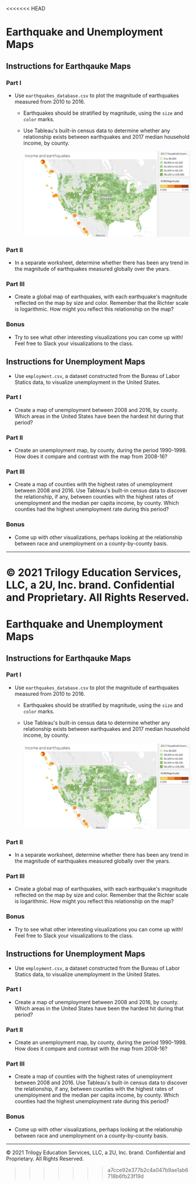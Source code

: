 <<<<<<< HEAD
# Earthquake and Unemployment Maps

## Instructions for Earthqauke Maps

### Part I

* Use `earthquakes_database.csv` to plot the magnitude of earthquakes measured from 2010 to 2016.

  * Earthquakes should be stratified by magnitude, using the `size` and `color` marks. 
  * Use Tableau's built-in census data to determine whether any relationship exists between earthquakes and 2017 median household income, by county.
  
    ![earthquakes.png](Images/earthquakes.png)

### Part II

* In a separate worksheet, determine whether there has been any trend in the magnitude of earthquakes measured globally over the years. 

### Part III

* Create a global map of earthquakes, with each earthquake's magnitude reflected on the map by size and color. Remember that the Richter scale is logarithmic. How might you reflect this relationship on the map?

### Bonus

* Try to see what other interesting visualizations you can come up with! Feel free to Slack your visualizations to the class.

## Instructions for Unemployment Maps

* Use `employment.csv`, a dataset constructed from the Bureau of Labor Statics data, to visualize unemployment in the United States.

### Part I

* Create a map of unemployment between 2008 and 2016, by county. Which areas in the United States have been the hardest hit during that period?

### Part II 

* Create an unemployment map, by county, during the period 1990-1998. How does it compare and contrast with the map from 2008-16?

### Part III 

* Create a map of counties with the highest rates of unemployment between 2008 and 2016. Use Tableau's built-in census data to discover the relationship, if any, between counties with the highest rates of unemployment and the median per capita income, by county. Which counties had the highest unemployment rate during this period?

### Bonus

* Come up with other visualizations, perhaps looking at the relationship between race and unemployment on a county-by-county basis.

---

© 2021 Trilogy Education Services, LLC, a 2U, Inc. brand.  Confidential and Proprietary.  All Rights Reserved.
=======
# Earthquake and Unemployment Maps

## Instructions for Earthqauke Maps

### Part I

* Use `earthquakes_database.csv` to plot the magnitude of earthquakes measured from 2010 to 2016.

  * Earthquakes should be stratified by magnitude, using the `size` and `color` marks. 
  * Use Tableau's built-in census data to determine whether any relationship exists between earthquakes and 2017 median household income, by county.
  
    ![earthquakes.png](Images/earthquakes.png)

### Part II

* In a separate worksheet, determine whether there has been any trend in the magnitude of earthquakes measured globally over the years. 

### Part III

* Create a global map of earthquakes, with each earthquake's magnitude reflected on the map by size and color. Remember that the Richter scale is logarithmic. How might you reflect this relationship on the map?

### Bonus

* Try to see what other interesting visualizations you can come up with! Feel free to Slack your visualizations to the class.

## Instructions for Unemployment Maps

* Use `employment.csv`, a dataset constructed from the Bureau of Labor Statics data, to visualize unemployment in the United States.

### Part I

* Create a map of unemployment between 2008 and 2016, by county. Which areas in the United States have been the hardest hit during that period?

### Part II 

* Create an unemployment map, by county, during the period 1990-1998. How does it compare and contrast with the map from 2008-16?

### Part III 

* Create a map of counties with the highest rates of unemployment between 2008 and 2016. Use Tableau's built-in census data to discover the relationship, if any, between counties with the highest rates of unemployment and the median per capita income, by county. Which counties had the highest unemployment rate during this period?

### Bonus

* Come up with other visualizations, perhaps looking at the relationship between race and unemployment on a county-by-county basis.

---

© 2021 Trilogy Education Services, LLC, a 2U, Inc. brand.  Confidential and Proprietary.  All Rights Reserved.
>>>>>>> a7cce92e377b2c4a047b9ae1ab6718b6fb23f19d
